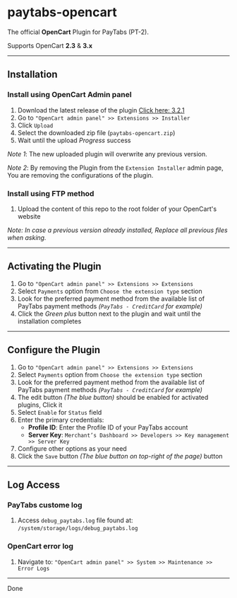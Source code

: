 # paytabs-opencart

The official **OpenCart** Plugin for PayTabs (PT-2).

Supports OpenCart **2.3** & **3.x**

- - -

## Installation

### Install using OpenCart Admin panel

1. Download the latest release of the plugin [Click here: 3.2.1](<https://github.com/paytabscom/paytabs-opencart3.x/releases/download/3.2.1/paytabs-opencart.ocmod.zip>)
2. Go to `"OpenCart admin panel" >> Extensions >> Installer`
3. Click `Upload`
4. Select the downloaded zip file (`paytabs-opencart.zip`)
5. Wait until the upload *Progress* success

*Note 1*: The new uploaded plugin will overwrite any previous version.

*Note 2*: By removing the Plugin from the `Extension Installer` admin page, You are removing the configurations of the plugin.

### Install using FTP method

1. Upload the content of this repo to the root folder of your OpenCart's website

*Note: In case a previous version already installed, Replace all previous files when asking.*

- - -

## Activating the Plugin

1. Go to `"OpenCart admin panel" >> Extensions >> Extensions`
2. Select `Payments` option from `Choose the extension type` section
3. Look for the preferred payment method from the available list of PayTabs payment methods *(`PayTabs - CreditCard` for example)*
4. Click the *Green plus* button next to the plugin and wait until the installation completes

- - -

## Configure the Plugin

1. Go to `"OpenCart admin panel" >> Extensions >> Extensions`
2. Select `Payments` option from `Choose the extension type` section
3. Look for the preferred payment method from the available list of PayTabs payment methods *(`PayTabs - CreditCard` for example)*
4. The edit button *(The blue button)* should be enabled for activated plugins, Click it
5. Select `Enable` for `Status` field
6. Enter the primary credentials:
   - **Profile ID**: Enter the Profile ID of your PayTabs account
   - **Server Key**: `Merchant’s Dashboard >> Developers >> Key management >> Server Key`
7. Configure other options as your need
8. Click the `Save` button *(The blue button on top-right of the page)* button

- - -

## Log Access

### PayTabs custome log

1. Access `debug_paytabs.log` file found at: `/system/storage/logs/debug_paytabs.log`

### OpenCart error log

1. Navigate to: `"OpenCart admin panel" >> System >> Maintenance >> Error Logs`

- - -

Done

